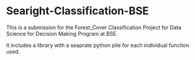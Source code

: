 # Searight-Classification-BSE
This is a submission for the Forest_Cover Classification Project for Data Science for Decision Making Program at BSE.

It includes a library with a seaprate python pile for each individual function used.
